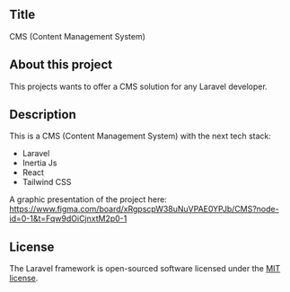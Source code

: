 ## Title
CMS (Content Management System) 

## About this project
This projects wants to offer a CMS solution for any Laravel developer.

## Description
This is a CMS (Content Management System) with the next tech stack:
- Laravel
- Inertia Js
- React
- Tailwind CSS

A graphic presentation of the project here:
https://www.figma.com/board/xRgpscpW38uNuVPAE0YPJb/CMS?node-id=0-1&t=Fqw9dOiCjnxtM2p0-1



## License

The Laravel framework is open-sourced software licensed under the [MIT license](https://opensource.org/licenses/MIT).

